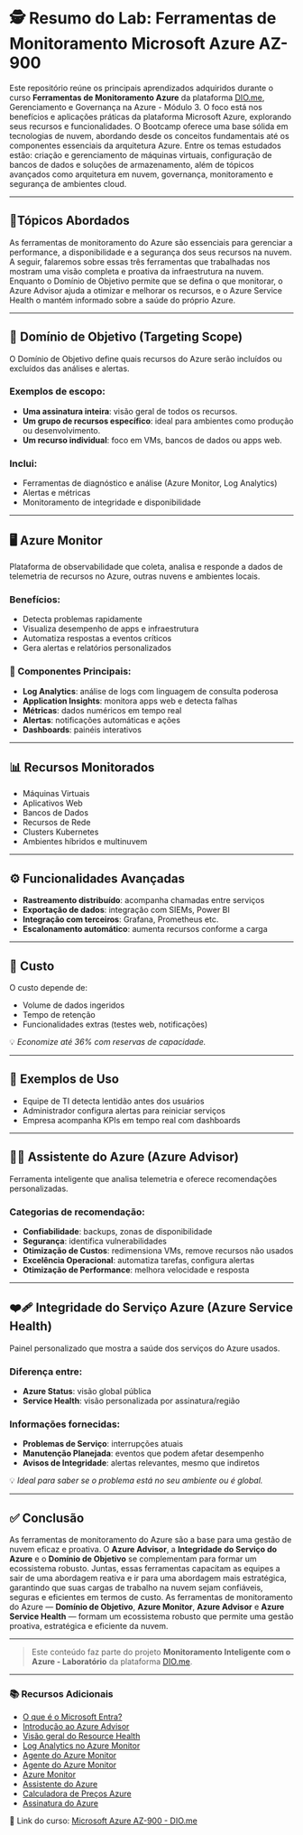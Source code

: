 # 🕵️  Resumo do Lab: Ferramentas de Monitoramento Microsoft Azure AZ-900
Este repositório reúne os principais aprendizados adquiridos durante o curso **Ferramentas de Monitoramento Azure** da plataforma [DIO.me](https://web.dio.me), Gerenciamento e Governança na Azure - Módulo 3.
O foco está nos benefícios e aplicações práticas da plataforma Microsoft Azure, explorando seus recursos e funcionalidades. O Bootcamp oferece uma base sólida em tecnologias de nuvem, abordando desde os conceitos fundamentais até os componentes essenciais da arquitetura Azure.
Entre os temas estudados estão: criação e gerenciamento de máquinas virtuais, configuração de bancos de dados e soluções de armazenamento, além de tópicos avançados como arquitetura em nuvem, governança, monitoramento e segurança de ambientes cloud.

---
## 📘Tópicos Abordados
As ferramentas de monitoramento do Azure são essenciais para gerenciar a performance, a disponibilidade e a segurança dos seus recursos na nuvem. A seguir, falaremos sobre essas três ferramentas que trabalhadas nos mostram uma visão completa e proativa da infraestrutura na nuvem. 
Enquanto o Domínio de Objetivo permite que se defina o que monitorar, o Azure Advisor ajuda a otimizar e melhorar os recursos, e o Azure Service Health o mantém informado sobre a saúde do próprio Azure.

---
## 🧭 Domínio de Objetivo (Targeting Scope)

O Domínio de Objetivo define quais recursos do Azure serão incluídos ou excluídos das análises e alertas.

### Exemplos de escopo:
- **Uma assinatura inteira**: visão geral de todos os recursos.
- **Um grupo de recursos específico**: ideal para ambientes como produção ou desenvolvimento.
- **Um recurso individual**: foco em VMs, bancos de dados ou apps web.

### Inclui:
- Ferramentas de diagnóstico e análise (Azure Monitor, Log Analytics)
- Alertas e métricas
- Monitoramento de integridade e disponibilidade

---

## 🖥️ Azure Monitor

Plataforma de observabilidade que coleta, analisa e responde a dados de telemetria de recursos no Azure, outras nuvens e ambientes locais.

### Benefícios:
- Detecta problemas rapidamente
- Visualiza desempenho de apps e infraestrutura
- Automatiza respostas a eventos críticos
- Gera alertas e relatórios personalizados

### 🔧 Componentes Principais:
- **Log Analytics**: análise de logs com linguagem de consulta poderosa
- **Application Insights**: monitora apps web e detecta falhas
- **Métricas**: dados numéricos em tempo real
- **Alertas**: notificações automáticas e ações
- **Dashboards**: painéis interativos

---

## 📊 Recursos Monitorados

- Máquinas Virtuais
- Aplicativos Web
- Bancos de Dados
- Recursos de Rede
- Clusters Kubernetes
- Ambientes híbridos e multinuvem

---

## ⚙️ Funcionalidades Avançadas

- **Rastreamento distribuído**: acompanha chamadas entre serviços
- **Exportação de dados**: integração com SIEMs, Power BI
- **Integração com terceiros**: Grafana, Prometheus etc.
- **Escalonamento automático**: aumenta recursos conforme a carga

---

## 💸 Custo

O custo depende de:
- Volume de dados ingeridos
- Tempo de retenção
- Funcionalidades extras (testes web, notificações)

💡 *Economize até 36% com reservas de capacidade.*

---

## 📌 Exemplos de Uso

- Equipe de TI detecta lentidão antes dos usuários
- Administrador configura alertas para reiniciar serviços
- Empresa acompanha KPIs em tempo real com dashboards

---

## 👩‍💻 Assistente do Azure (Azure Advisor)

Ferramenta inteligente que analisa telemetria e oferece recomendações personalizadas.

### Categorias de recomendação:
- **Confiabilidade**: backups, zonas de disponibilidade
- **Segurança**: identifica vulnerabilidades
- **Otimização de Custos**: redimensiona VMs, remove recursos não usados
- **Excelência Operacional**: automatiza tarefas, configura alertas
- **Otimização de Performance**: melhora velocidade e resposta

---

## ❤️‍🩹 Integridade do Serviço Azure (Azure Service Health)

Painel personalizado que mostra a saúde dos serviços do Azure usados.

### Diferença entre:
- **Azure Status**: visão global pública
- **Service Health**: visão personalizada por assinatura/região

### Informações fornecidas:
- **Problemas de Serviço**: interrupções atuais
- **Manutenção Planejada**: eventos que podem afetar desempenho
- **Avisos de Integridade**: alertas relevantes, mesmo que indiretos

💡 *Ideal para saber se o problema está no seu ambiente ou é global.*

---

## ✅ Conclusão
As ferramentas de monitoramento do Azure são a base para uma gestão de nuvem eficaz e proativa. O **Azure Advisor**, a **Integridade do Serviço do Azure** e o **Domínio de Objetivo** se complementam para formar um ecossistema robusto.
Juntas, essas ferramentas capacitam as equipes a sair de uma abordagem reativa e ir para uma abordagem mais estratégica, garantindo que suas cargas de trabalho na nuvem sejam confiáveis, seguras e eficientes em termos de custo.
As ferramentas de monitoramento do Azure — **Domínio de Objetivo**, **Azure Monitor**, **Azure Advisor** e **Azure Service Health** — formam um ecossistema robusto que permite uma gestão proativa, estratégica e eficiente da nuvem.

---
> Este conteúdo faz parte do projeto **Monitoramento Inteligente com o Azure - Laboratório** da plataforma [DIO.me](https://web.dio.me).

---
 
### 📚 Recursos Adicionais
- [O que é o Microsoft Entra?](https://learn.microsoft.com/pt-br/entra/fundamentals/what-is-entra)
- [Introdução ao Azure Advisor](https://learn.microsoft.com/pt-br/azure/advisor/advisor-overview)
- [Visão geral do Resource Health](https://learn.microsoft.com/pt-br/azure/service-health/resource-health-overview)
- [Log Analytics no Azure Monitor](https://learn.microsoft.com/pt-br/azure/azure-monitor/logs/log-analytics-overview?tabs=simple)
- [Agente do Azure Monitor](https://learn.microsoft.com/pt-br/azure/azure-monitor/agents/azure-monitor-agent-manage?tabs=azure-portal)
- [Agente do Azure Monitor](https://learn.microsoft.com/pt-br/azure/azure-monitor/agents/azure-monitor-agent-overview?source=recommendations)
- [Azure Monitor](https://azure.microsoft.com/pt-br/products/monitor/?msockid=2f267db490ab678b012b6bc491bf6601)
- [Assistente do Azure](https://azure.microsoft.com/pt-br/products/advisor/?msockid=2f267db490ab678b012b6bc491bf6601)
- [Calculadora de Preços Azure](https://azure.microsoft.com/pt-br/pricing/calculator/?ef_id=_k_EAIaIQobChMI14z7o_fWjwMVc0FIAB3PYQApEAAYASACEgLE-fD_BwE_k_&OCID=AIDcmmzmnb0182_SEM__k_EAIaIQobChMI14z7o_fWjwMVc0FIAB3PYQApEAAYASACEgLE-fD_BwE_k_&gad_source=1&gad_campaignid=1635078708&gbraid=0AAAAADcJh_s0nlhmSLvv4COb6oAkGNm0s&gclid=EAIaIQobChMI14z7o_fWjwMVc0FIAB3PYQApEAAYASACEgLE-fD_BwE)
- [Assinatura do Azure](https://learn.microsoft.com/pt-br/azure/azure-resource-manager/management/azure-subscription-service-limits)
  
📎 Link do curso: [Microsoft Azure AZ-900 - DIO.me](https://web.dio.me/track/microsoft-azure-az-900)
